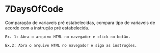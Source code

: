 # 7DaysOfCode
<p>Comparação de variaveis pré estabelecidas, compara tipo de variaveis de acordo com a instrução pré estabelecida.</p>

```
Ex. 1: Abra o arquivo HTML no navegador e click no botão.
```
```
Ex.2: Abra o arquivo HTML no navegador e siga as instruções.
```
